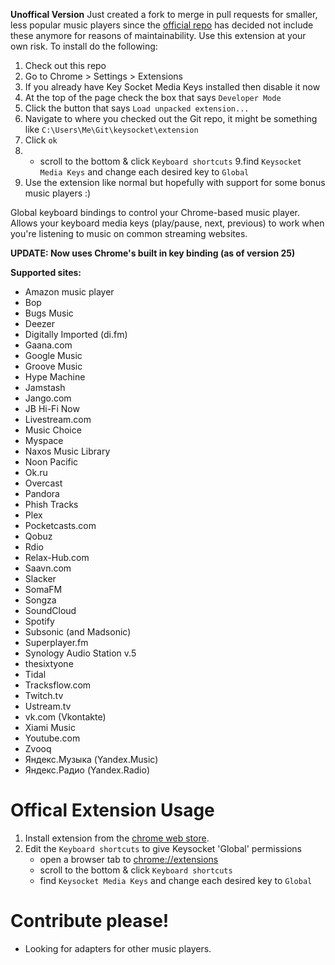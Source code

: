 ﻿**Unoffical Version**
Just created a fork to merge in pull requests for smaller, less popular music players since the [official repo](https://github.com/borismus/keysocket) has decided not include these anymore for reasons of maintainability.  Use this extension at your own risk.  To install do the following:

1. Check out this repo
2. Go to Chrome > Settings > Extensions
3. If you already have Key Socket Media Keys installed then disable it now
4. At the top of the page check the box that says `Developer Mode`
5. Click the button that says `Load unpacked extension...` 
6. Navigate to where you checked out the Git repo, it might be something like `C:\Users\Me\Git\keysocket\extension`
7. Click `ok`
8. * scroll to the bottom & click `Keyboard shortcuts`
9.find `Keysocket Media Keys` and change each desired key to `Global`
10. Use the extension like normal but hopefully with support for some bonus music players :)

Global keyboard bindings to control your Chrome-based music player. Allows your keyboard media keys (play/pause, next, previous) to work when you're listening to music on common streaming websites.

**UPDATE: Now uses Chrome's built in key binding (as of version 25)**

**Supported sites:**
   * Amazon music player
   * Bop
   * Bugs Music
   * Deezer
   * Digitally Imported (di.fm)
   * Gaana.com
   * Google Music
   * Groove Music
   * Hype Machine
   * Jamstash
   * Jango.com
   * JB Hi-Fi Now
   * Livestream.com
   * Music Choice
   * Myspace
   * Naxos Music Library
   * Noon Pacific
   * Ok.ru
   * Overcast
   * Pandora
   * Phish Tracks
   * Plex
   * Pocketcasts.com
   * Qobuz
   * Rdio
   * Relax-Hub.com
   * Saavn.com
   * Slacker
   * SomaFM
   * Songza
   * SoundCloud
   * Spotify
   * Subsonic (and Madsonic)
   * Superplayer.fm
   * Synology Audio Station v.5
   * thesixtyone
   * Tidal
   * Tracksflow.com
   * Twitch.tv
   * Ustream.tv
   * vk.com (Vkontakte)
   * Xiami Music
   * Youtube.com
   * Zvooq
   * Яндекс.Музыка (Yandex.Music)
   * Яндекс.Радио (Yandex.Radio)

# Offical Extension Usage

1. Install extension from the [chrome web store][crx].
2. Edit the `Keyboard shortcuts` to give Keysocket 'Global' permissions
    * open a browser tab to [chrome://extensions](chrome://extensions)
    * scroll to the bottom & click `Keyboard shortcuts`
    * find `Keysocket Media Keys` and change each desired key to `Global`

# Contribute please!

* Looking for adapters for other music players.

[crx]: https://chrome.google.com/webstore/detail/fphfgdknbpakeedbaenojjdcdoajihik
